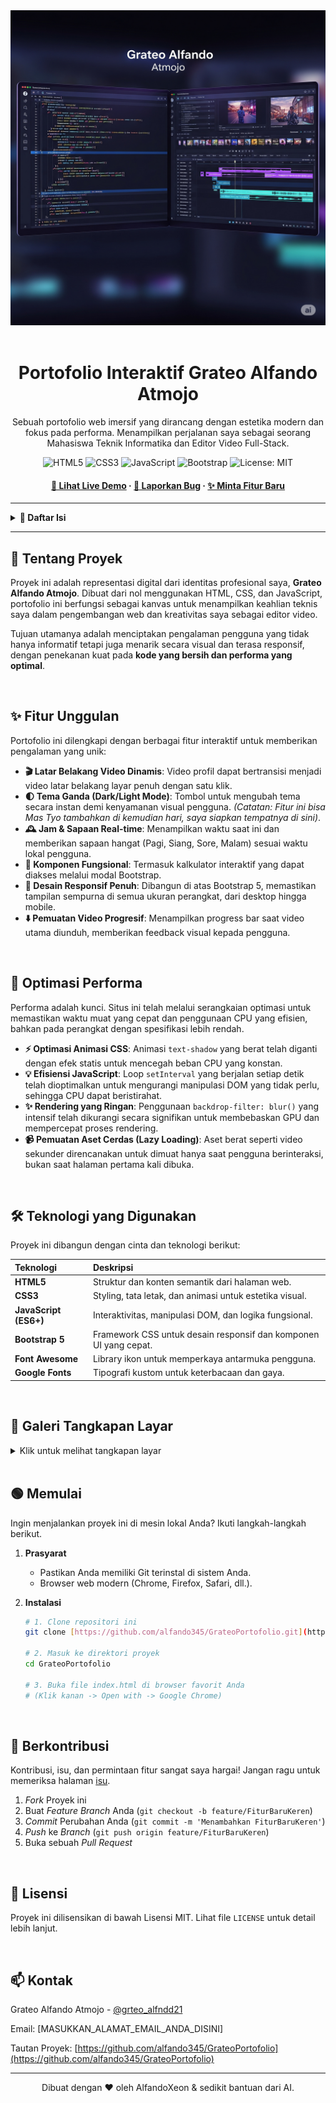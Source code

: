 <div align="center">
  <img src="asset/BANNER.png" alt="Project Banner" width="800"/>
  <br/>
  <br/>
  
  <h1><b>Portofolio Interaktif Grateo Alfando Atmojo</b></h1>
  
  <p>
    Sebuah portofolio web imersif yang dirancang dengan estetika modern dan fokus pada performa. Menampilkan perjalanan saya sebagai seorang Mahasiswa Teknik Informatika dan Editor Video Full-Stack.
  </p>

  <p>
    <img src="https://img.shields.io/badge/HTML5-E34F26?style=for-the-badge&logo=html5&logoColor=white" alt="HTML5">
    <img src="https://img.shields.io/badge/CSS3-1572B6?style=for-the-badge&logo=css3&logoColor=white" alt="CSS3">
    <img src="https://img.shields.io/badge/JavaScript-F7DF1E?style=for-the-badge&logo=javascript&logoColor=black" alt="JavaScript">
    <img src="https://img.shields.io/badge/Bootstrap-7952B3?style=for-the-badge&logo=bootstrap&logoColor=white" alt="Bootstrap">
    <img src="https://img.shields.io/badge/License-MIT-yellow.svg?style=for-the-badge" alt="License: MIT">
  </p>
  
  <h4>
    <a href="https://alfando345.github.io/GrateoPortofolio/"><strong>🚀 Lihat Live Demo</strong></a>
    ·
    <a href="https://github.com/alfando345/GrateoPortofolio/issues"><strong>🐛 Laporkan Bug</strong></a>
    ·
    <a href="https://github.com/alfando345/GrateoPortofolio/issues"><strong>✨ Minta Fitur Baru</strong></a>
  </h4>

</div>

---

<details>
  <summary><strong>📖 Daftar Isi</strong></summary>
  <ol>
    <li><a href="#-tentang-proyek">Tentang Proyek</a></li>
    <li><a href="#-fitur-unggulan">Fitur Unggulan</a></li>
    <li><a href="#-optimasi-performa">Optimasi Performa</a></li>
    <li><a href="#-teknologi-yang-digunakan">Teknologi yang Digunakan</a></li>
    <li><a href="#-galeri-tangkapan-layar">Galeri Tangkapan Layar</a></li>
    <li><a href="#-memulai">Memulai</a></li>
    <li><a href="#-berkontribusi">Berkontribusi</a></li>
    <li><a href="#-lisensi">Lisensi</a></li>
    <li><a href="#-kontak">Kontak</a></li>
  </ol>
</details>

---

## 📌 Tentang Proyek

Proyek ini adalah representasi digital dari identitas profesional saya, **Grateo Alfando Atmojo**. Dibuat dari nol menggunakan HTML, CSS, dan JavaScript, portofolio ini berfungsi sebagai kanvas untuk menampilkan keahlian teknis saya dalam pengembangan web dan kreativitas saya sebagai editor video.

Tujuan utamanya adalah menciptakan pengalaman pengguna yang tidak hanya informatif tetapi juga menarik secara visual dan terasa responsif, dengan penekanan kuat pada **kode yang bersih dan performa yang optimal**.

<br>

## ✨ Fitur Unggulan

Portofolio ini dilengkapi dengan berbagai fitur interaktif untuk memberikan pengalaman yang unik:

* **🎬 Latar Belakang Video Dinamis**: Video profil dapat bertransisi menjadi video latar belakang layar penuh dengan satu klik.
* **🌓 Tema Ganda (Dark/Light Mode)**: Tombol untuk mengubah tema secara instan demi kenyamanan visual pengguna. *(Catatan: Fitur ini bisa Mas Tyo tambahkan di kemudian hari, saya siapkan tempatnya di sini)*.
* **🕰️ Jam & Sapaan Real-time**: Menampilkan waktu saat ini dan memberikan sapaan hangat (Pagi, Siang, Sore, Malam) sesuai waktu lokal pengguna.
* **🧩 Komponen Fungsional**: Termasuk kalkulator interaktif yang dapat diakses melalui modal Bootstrap.
* **📱 Desain Responsif Penuh**: Dibangun di atas Bootstrap 5, memastikan tampilan sempurna di semua ukuran perangkat, dari desktop hingga mobile.
* **⬇️ Pemuatan Video Progresif**: Menampilkan progress bar saat video utama diunduh, memberikan feedback visual kepada pengguna.

<br>

## 🚀 Optimasi Performa

Performa adalah kunci. Situs ini telah melalui serangkaian optimasi untuk memastikan waktu muat yang cepat dan penggunaan CPU yang efisien, bahkan pada perangkat dengan spesifikasi lebih rendah.

* **⚡️ Optimasi Animasi CSS**: Animasi `text-shadow` yang berat telah diganti dengan efek statis untuk mencegah beban CPU yang konstan.
* **💡 Efisiensi JavaScript**: Loop `setInterval` yang berjalan setiap detik telah dioptimalkan untuk mengurangi manipulasi DOM yang tidak perlu, sehingga CPU dapat beristirahat.
* **✨ Rendering yang Ringan**: Penggunaan `backdrop-filter: blur()` yang intensif telah dikurangi secara signifikan untuk membebaskan GPU dan mempercepat proses rendering.
* **📹 Pemuatan Aset Cerdas (Lazy Loading)**: Aset berat seperti video sekunder direncanakan untuk dimuat hanya saat pengguna berinteraksi, bukan saat halaman pertama kali dibuka.

<br>

## 🛠️ Teknologi yang Digunakan

Proyek ini dibangun dengan cinta dan teknologi berikut:

| Teknologi | Deskripsi |
| :--- | :--- |
| **HTML5** | Struktur dan konten semantik dari halaman web. |
| **CSS3** | Styling, tata letak, dan animasi untuk estetika visual. |
| **JavaScript (ES6+)** | Interaktivitas, manipulasi DOM, dan logika fungsional. |
| **Bootstrap 5** | Framework CSS untuk desain responsif dan komponen UI yang cepat. |
| **Font Awesome** | Library ikon untuk memperkaya antarmuka pengguna. |
| **Google Fonts** | Tipografi kustom untuk keterbacaan dan gaya. |

<br>

## 📸 Galeri Tangkapan Layar

<details>
<summary>Klik untuk melihat tangkapan layar</summary>
<br>
<div align="center">
  <img src="[MASUKKAN_URL_SCREENSHOT_TAMPILAN_UTAMA_DISINI]" alt="Tampilan Utama" width="48%">
  <img src="[MASUKKAN_URL_SCREENSHOT_BAGIAN_PROYEK_DISINI]" alt="Bagian Proyek" width="48%">
  <br>
  <em>Tampilan Utama & Bagian Proyek</em>
</div>
</details>

<br>

## 🟢 Memulai

Ingin menjalankan proyek ini di mesin lokal Anda? Ikuti langkah-langkah berikut.

1.  **Prasyarat**
    * Pastikan Anda memiliki Git terinstal di sistem Anda.
    * Browser web modern (Chrome, Firefox, Safari, dll.).

2.  **Instalasi**
    ```sh
    # 1. Clone repositori ini
    git clone [https://github.com/alfando345/GrateoPortofolio.git](https://github.com/alfando345/GrateoPortofolio.git)

    # 2. Masuk ke direktori proyek
    cd GrateoPortofolio

    # 3. Buka file index.html di browser favorit Anda
    # (Klik kanan -> Open with -> Google Chrome)
    ```
<br>

## 🤝 Berkontribusi

Kontribusi, isu, dan permintaan fitur sangat saya hargai! Jangan ragu untuk memeriksa halaman [isu](https://github.com/alfando345/GrateoPortofolio/issues).

1.  *Fork* Proyek ini
2.  Buat *Feature Branch* Anda (`git checkout -b feature/FiturBaruKeren`)
3.  *Commit* Perubahan Anda (`git commit -m 'Menambahkan FiturBaruKeren'`)
4.  *Push* ke *Branch* (`git push origin feature/FiturBaruKeren`)
5.  Buka sebuah *Pull Request*

<br>

## 📜 Lisensi

Proyek ini dilisensikan di bawah Lisensi MIT. Lihat file `LICENSE` untuk detail lebih lanjut.

<br>

## 📫 Kontak

Grateo Alfando Atmojo - [@grteo_alfndd21](https://www.instagram.com/grteo_alfndd21/)

Email: [MASUKKAN_ALAMAT_EMAIL_ANDA_DISINI]

Tautan Proyek: [https://github.com/alfando345/GrateoPortofolio](https://github.com/alfando345/GrateoPortofolio)

---
<p align="center">
  Dibuat dengan ❤️ oleh AlfandoXeon & sedikit bantuan dari AI.
</p>
